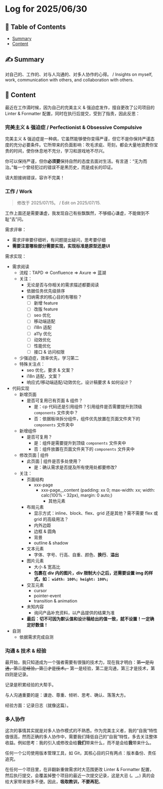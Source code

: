 # Log for 2025/06/30

## 📑 Table of Contents

- [Summary](#summary)
- [Content](#content)

## ✍️ Summary <a name="summary"></a>

对自己的、工作的、对与人沟通的、对多人协作的心得。 / Insights on myself, work, communication with others, and collaboration with others.

## 🍎 Content <a name="content"></a>

最近在工作滴时候，因为自己的完美主义 & 强迫症发作，擅自更改了公司项目的 Linter & Formatter 配置，同时在执行后提交，受到了指责，因此反思：

### 完美主义 & 强迫症 / Perfectionist & Obsessive Compulsive

完美主义 & 强迫症是一种病，它虽然能够使你变得严谨，但它不是你保持严谨态度的充分必要条件。它所带来的负面影响：吹毛求疵、苛刻，都会大量地浪费你宝贵的时间，使你休息地不充分，学习和游戏地不尽兴。

你可以保持严谨，但你**必须要**保持自然的态度去面对生活。有言道：“无为而治。”每一个曾经犯过的错误不是黑历史，而是成长的印证。

请大胆接纳错误，容许不完美！

### 工作 / Work

> 修改于 2025/07/15。 / Edit on 2025/07/15.

工作上面还是需要谦虚，我发现自己有些飘飘然，不够细心谦虚，不能做到不耻“去”问。

需求评审：

- 需求评审要仔细听，有问题提出疑问，思考要仔细
- **需要注意哪些部分需要实现，实现标准是原型还是UI**

需求实现：

- 需求阅读
  - 流程：TAPD => Confluence => Axure => 蓝湖
  - 关注：
    - 无论是否与你相关的需求描述都要阅读
    - 依据任务优先级排序
    - 归纳需求的核心目的有哪些？
      - [ ] 新增 feature
      - [ ] 改版 feature
      - [ ] seo 优化
      - [ ] 移动端适配
      - [ ] i18n 适配
      - [ ] a11y 优化
      - [ ] 动效优化
      - [ ] 性能优化
      - [ ] 接口 & 访问权限
  - 少强迫症，效率优先，学习第二
  - 特殊关注点：
    - seo 优化，要求 & 文案？
    - i18n 适配，文案？
    - 响应式/移动端适配/动效优化，设计稿要求 & 如何设计？
- 代码实现
  - 新增页面
    - 是否可复用已有页面 & 组件？
      - 是：cp 代码还是引用组件？引用组件是否需要提升到顶级 `components` 文件夹中？
      - 否：依据板块拆分组件，组件优先放置在页面文件夹下的 `components` 文件夹中
  - 新增组件
    - 是否可复用？
      - 是：组件是需要提升到顶级 `components` 文件夹中
      - 否：组件放置在页面文件夹下的 `components` 文件夹中
  - 修改页面 | 组件
    - 此页面 | 组件是否多处使用？
      - 是：确认需求是否提及所有使用处都要修改?
  - 关注：
    - 页面结构
      - xxx-page
        - xxx-page\_\_content (padding: xx 0; max-width: xx; width: calc(100% - 32px), margin: 0 auto;)
          - 其他元素
    - 布局元素
      - 显示方式：inline、block、flex、grid 还是其他？需不需要 flex 或 grid 的高级用法？
      - 内外边距
      - 边框 & 圆角
      - 背景
      - outline & shadow
    - 文本元素
      - 字体、字号、行高、自重、颜色、**换行**、**溢出**
    - 图片元素
      - 大小 & 宽高比
      - **包裹在 div 内的图片，div 限制大小之后，还需要设置 img 的样式，如： `width: 100%; height: 100%;`**
    - 交互元素
      - cursor
      - pointer-event
      - transition & animation
    - 未知内容
      - 询问产品补充资料，以产品提供的结果为准
    - **最后：切不可因为默认值和设计稿给出的值一致，就不设置！一定确定好数值！**
- 自测
  - 依据需求完成自测

### 沟通 & 技术 & 经验

最开始，我只知道成为一个强者需要有很强的技术力，现在我才明白：~~第一是沟通，第二是经验，第三才是技术。~~ 第一是经验，第二是沟通，第三才是技术，第四则是记录。

记录是积累经验的大帮手。

与人沟通重要的是：谦逊、尊重、倾听、思考、确认、落落大方。

经验方面：记录日志（就像这篇）。

### 多人协作

这次的事情其实就是对多人协作模式的不熟悉。作为完美主义者，我的“自我”特性值很高，然而正确的多人协作中，需要我们降低自己的“自我”特性，多去关注整体收益。例如思考：我的引入或修改会给**我们**带来什么，而不是会给**我**带来什么。

任何一个公司使用版本管理工具，如 Git，其核心目的只有两点：版本备份、责任追究。

在任何一个项目里，在非翻新重做需求时大范围更改 Linter & Formatter 配置，然后执行提交，会覆盖掉整个项目的最近一次提交记录，这是大忌 (。\_。) 真的会给大家带来很多不便。因此，**吸取教训，不要再犯**。
